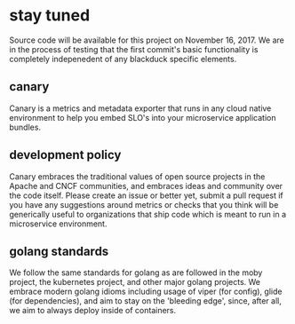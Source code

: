 # stay tuned
Source code will be available for this project on November 16, 2017.  We are in the process of testing that the first commit's basic functionality is completely indepenedent of any blackduck specific elements.

## canary
Canary is a metrics and metadata exporter that runs in any cloud native environment to help you embed SLO's into your microservice application bundles.


## development policy
Canary embraces the traditional values of open source projects in the Apache and CNCF communities, and embraces ideas and community over the code itself.  Please create an issue or better yet, submit a pull request if you have any suggestions around metrics or checks that you think will be generically useful to organizations that ship code which is meant to run in a microservice environment.

## golang standards
We follow the same standards for golang as are followed in the moby project, the kubernetes project, and other major golang projects.  We embrace modern golang idioms including usage of viper (for config), glide (for dependencies), and aim to stay on the 'bleeding edge', since, after all, we aim to always deploy inside of containers.

